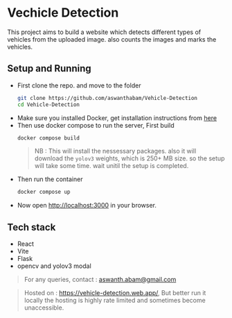 # Vechicle Detection

This project aims to build a website which detects different types of vehicles from the uploaded image. also counts the images and marks the vehicles.

## Setup and Running

- First clone the repo. and move to the folder
    ```bash
    git clone https://github.com/aswanthabam/Vehicle-Detection
    cd Vehicle-Detection
    ```
- Make sure you installed Docker, get installation instructions from [here](https://docs.docker.com/engine/install/) 
- Then use docker compose to run the server, First build 
    ```bash
    docker compose build
    ```
    > NB : This will install the nessessary packages. also it will download the `yolov3` weights, which is 250+ MB size. so the setup will take some time. wait unitil the setup is completed.
- Then run the container
    ```bash
    docker compose up
    ```
- Now open [http://localhost:3000](http://localhost:3000) in your browser.

## Tech stack

- React
- Vite
- Flask
- opencv and yolov3 modal

> For any queries, contact : aswanth.abam@gmail.com

> Hosted on : https://vehicle-detection.web.app/, But better run it locally the hosting is highly rate limited and sometimes become unaccessible.
